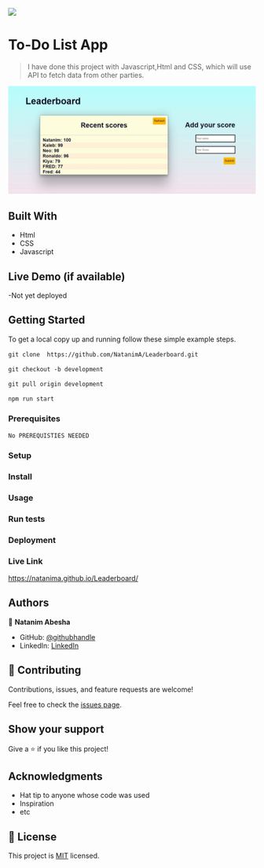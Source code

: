 ![](https://img.shields.io/badge/Microverse-blueviolet)

# To-Do List App

> I have done this project with Javascript,Html and CSS, which will use API to fetch data from other parties.

![](images/lead.JPG)

## Built With
- Html
- CSS
- Javascript

## Live Demo (if available)

-Not yet deployed


## Getting Started

To get a local copy up and running follow these simple example steps.
```
git clone  https://github.com/NatanimA/Leaderboard.git
```
```
git checkout -b development
```
```
git pull origin development
```

```
npm run start
```
### Prerequisites

```
No PREREQUISTIES NEEDED
```

### Setup

### Install

### Usage

### Run tests

### Deployment

### Live Link

https://natanima.github.io/Leaderboard/



## Authors

👤 **Natanim Abesha**

- GitHub: [@githubhandle](https://github.com/NatanimA)
- LinkedIn: [LinkedIn](https://linkedin.com/in/natanim-abesha-04a39823a)



## 🤝 Contributing

Contributions, issues, and feature requests are welcome!

Feel free to check the [issues page](../../issues/).

## Show your support

Give a ⭐️ if you like this project!

## Acknowledgments

- Hat tip to anyone whose code was used
- Inspiration
- etc

## 📝 License

This project is [MIT](./LICENSE) licensed.

